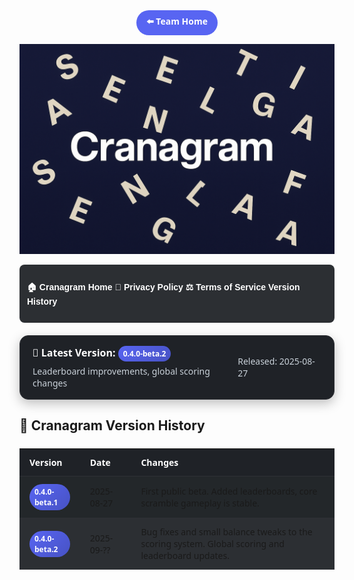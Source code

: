<style>
   .team-home {
    display: flex;
    justify-content: center;
    margin-bottom: 10px;
  }
  .team-home a {
    display: inline-block;
    padding: 8px 16px;
    background: #5865F2; /* Discord blurple */
    color: #fff;
    font-weight: 600;
    font-family: system-ui, -apple-system, Segoe UI, Roboto, Arial, sans-serif;
    text-decoration: none;
    border-radius: 999px;
    transition: background 0.2s ease, transform 0.1s ease;
  }
  .team-home a:hover {
    background: #4752C4;
    transform: translateY(-1px);
  }
  .version-table {
    width: 100%;
    border-collapse: collapse;
    margin: 24px 0;
    font-family: system-ui, -apple-system, Segoe UI, Roboto, Arial, sans-serif;
    font-size: 14px;
  }
  .version-table th, .version-table td {
    padding: 12px 16px;
    text-align: left;
    border-bottom: 1px solid #2f3136;
  }
  .version-table th {
    background: #1f2227;
    color: #fff;
    font-weight: 700;
  }
  .version-table tr:nth-child(even) {
    background: #2c2f33;
  }
  .version-table tr:nth-child(odd) {
    background: #23272a;
  }
  .version-badge {
    display: inline-block;
    padding: 4px 8px;
    border-radius: 999px;
    font-size: 12px;
    font-weight: 600;
    color: #fff;
  }
  .badge-beta   { background: linear-gradient(135deg, #5865F2, #4752C4); }
  .badge-stable { background: linear-gradient(135deg, #43B581, #2E8B57); }
  .badge-upcoming { background: linear-gradient(135deg, #FAA61A, #E67E22); }
  .badge-release { background: linear-gradient(135deg, #9B59B6, #6D3C91); }

    .latest-version {
    display: flex;
    align-items: center;
    justify-content: space-between;
    background: #1f2227;
    border: 1px solid #2f3136;
    border-radius: 14px;
    padding: 16px 20px;
    margin: 20px 0;
    box-shadow: 0 6px 18px rgba(0,0,0,.25);
    font-family: system-ui, -apple-system, Segoe UI, Roboto, Arial, sans-serif;
  }
  .latest-info {
    display: flex;
    flex-direction: column;
    gap: 6px;
  }
  .latest-title {
    font-size: 16px;
    font-weight: 700;
    color: #fff;
    margin: 0;
  }
  .latest-desc {
    font-size: 14px;
    color: #c9d1d9;
    margin: 0;
  }
</style>

<div class="team-home">
  <a href="index.html">⬅️ Team Home</a>
</div> 

![Cranagram](cranagram-banner.png)

<div style="
  background-color:#2c2f33;
  padding: 12px;
  display:flex;
  justify-content:center;
  gap: 30px;
  border-radius: 8px;
  margin-bottom: 20px;
">

  <a href="cranagram.html" style="color:white; text-decoration:none; font-weight:bold; font-family:Arial, sans-serif;">🏠 Cranagram Home</a>
  <a href="cranagram-privacy.html" style="color:white; text-decoration:none; font-weight:bold; font-family:Arial, sans-serif;">📜 Privacy Policy</a>
  <a href="cranagram-tos.html" style="color:white; text-decoration:none; font-weight:bold; font-family:Arial, sans-serif;">⚖️ Terms of Service</a>
  <a href="cranagram-version.html" style="color:white; text-decoration:none; font-weight:bold; font-family:Arial, sans-serif;">Version History</a>


</div>


<div class="latest-version">
  <div class="latest-info">
    <p class="latest-title">🚀 Latest Version: <span class="version-badge badge-beta">0.4.0-beta.2</span></p>
    <p class="latest-desc">Leaderboard improvements, global scoring changes</p>
  </div>
  <div>
    <p class="latest-desc">Released: 2025-08-27</p>
  </div>
</div>

<h2>📜 Cranagram Version History</h2>
<table class="version-table">
  <thead>
    <tr>
      <th>Version</th>
      <th>Date</th>
      <th>Changes</th>
    </tr>
  </thead>
  <tbody>
    <tr>
      <td><span class="version-badge badge-beta">0.4.0-beta.1</span></td>
      <td>2025-08-27</td>
      <td>First public beta. Added leaderboards, core scramble gameplay is stable.</td>
    </tr>
    <tr>
      <td><span class="version-badge badge-beta">0.4.0-beta.2</span></td>
      <td>2025-09-??</td>
      <td>Bug fixes and small balance tweaks to the scoring system. Global scoring and leaderboard updates.</td>
    </tr>
  </tbody>
</table>
